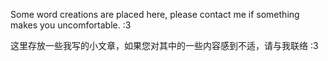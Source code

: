 Some word creations are placed here, please contact me if something makes you uncomfortable. :3

这里存放一些我写的小文章，如果您对其中的一些内容感到不适，请与我联络 :3
